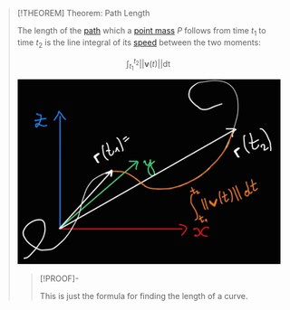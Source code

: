 >[!THEOREM] Theorem: Path Length
>
>The length of the [path](Position.md) which a [point mass](../../Physical%20Systems/Point%20Masses/Point%20Mass.md) $P$ follows from time $t_1$ to time $t_2$ is the line integral of its [speed](Speed.md) between the two moments:
>
>$$
>\int_{t_1}^{t_2} ||\boldsymbol{v}(t)|| \mathop{\mathrm{d}t}
>$$
>
>![](../res/Path%20Length.jpg)
>
>>[!PROOF]-
>>
>>This is just the formula for finding the length of a curve.
>>
>